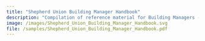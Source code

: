 ```yaml
---
title: "Shepherd Union Building Manager Handbook"
description: "Compilation of reference material for Building Managers - a job aid."
image: /images/Shepherd_Union_Building_Manager_Handbook.svg
file: /samples/Shepherd_Union_Building_Manager_Handbook.pdf
---    
```

